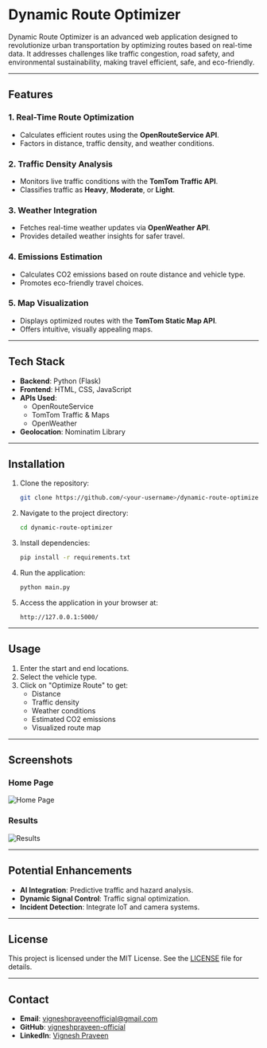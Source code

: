 # Dynamic Route Optimizer

Dynamic Route Optimizer is an advanced web application designed to revolutionize urban transportation by optimizing routes based on real-time data. It addresses challenges like traffic congestion, road safety, and environmental sustainability, making travel efficient, safe, and eco-friendly.

---

## Features

### 1. Real-Time Route Optimization
- Calculates efficient routes using the **OpenRouteService API**.
- Factors in distance, traffic density, and weather conditions.

### 2. Traffic Density Analysis
- Monitors live traffic conditions with the **TomTom Traffic API**.
- Classifies traffic as **Heavy**, **Moderate**, or **Light**.

### 3. Weather Integration
- Fetches real-time weather updates via **OpenWeather API**.
- Provides detailed weather insights for safer travel.

### 4. Emissions Estimation
- Calculates CO2 emissions based on route distance and vehicle type.
- Promotes eco-friendly travel choices.

### 5. Map Visualization
- Displays optimized routes with the **TomTom Static Map API**.
- Offers intuitive, visually appealing maps.

---

## Tech Stack

- **Backend**: Python (Flask)
- **Frontend**: HTML, CSS, JavaScript
- **APIs Used**:
  - OpenRouteService
  - TomTom Traffic & Maps
  - OpenWeather
- **Geolocation**: Nominatim Library

---

## Installation

1. Clone the repository:
   ```bash
   git clone https://github.com/<your-username>/dynamic-route-optimizer.git
   ```
2. Navigate to the project directory:
   ```bash
   cd dynamic-route-optimizer
   ```
3. Install dependencies:
   ```bash
   pip install -r requirements.txt
   ```
4. Run the application:
   ```bash
   python main.py
   ```
5. Access the application in your browser at:
   ```
   http://127.0.0.1:5000/
   ```

---

## Usage

1. Enter the start and end locations.
2. Select the vehicle type.
3. Click on "Optimize Route" to get:
   - Distance
   - Traffic density
   - Weather conditions
   - Estimated CO2 emissions
   - Visualized route map

---

## Screenshots

### Home Page
![Home Page](https://via.placeholder.com/600x300)

### Results
![Results](https://via.placeholder.com/600x300)

---

## Potential Enhancements

- **AI Integration**: Predictive traffic and hazard analysis.
- **Dynamic Signal Control**: Traffic signal optimization.
- **Incident Detection**: Integrate IoT and camera systems.

---

## License

This project is licensed under the MIT License. See the [LICENSE](LICENSE) file for details.

---

## Contact

- **Email**: vigneshpraveenofficial@gmail.com  
- **GitHub**: [vigneshpraveen-official](https://github.com/vigneshpraveen-official)  
- **LinkedIn**: [Vignesh Praveen](https://www.linkedin.com/in/vigneshpraveen)
